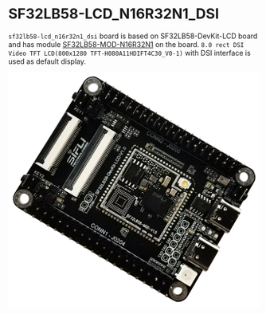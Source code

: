 # SF32LB58-LCD_N16R32N1_DSI
`sf32lb58-lcd_n16r32n1_dsi` board is based on SF32LB58-DevKit-LCD board and 
has module [SF32LB58-MOD-N16R32N1](https://wiki.sifli.com/silicon/%E6%A8%A1%E7%BB%84%E5%9E%8B%E5%8F%B7%E6%8C%87%E5%8D%97.html#sf32lb58-mod) on the board. 
`8.0 rect DSI Video TFT LCD(800x1280 TFT-H080A11HDIFT4C30_V0-1)` with DSI interface is used as default display.

![board front side](assets/58KIT-T-Look.png)